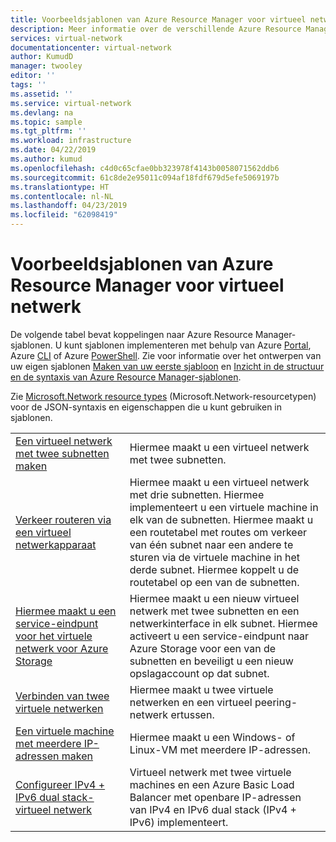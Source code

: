 ```yaml
---
title: Voorbeeldsjablonen van Azure Resource Manager voor virtueel netwerk | Microsoft Docs
description: Meer informatie over de verschillende Azure Resource Manager-sjablonen die u kunt implementeren met virtuele Azure-netwerken.
services: virtual-network
documentationcenter: virtual-network
author: KumudD
manager: twooley
editor: ''
tags: ''
ms.assetid: ''
ms.service: virtual-network
ms.devlang: na
ms.topic: sample
ms.tgt_pltfrm: ''
ms.workload: infrastructure
ms.date: 04/22/2019
ms.author: kumud
ms.openlocfilehash: c4d0c65cfae0bb323978f4143b0058071562ddb6
ms.sourcegitcommit: 61c8de2e95011c094af18fdf679d5efe5069197b
ms.translationtype: HT
ms.contentlocale: nl-NL
ms.lasthandoff: 04/23/2019
ms.locfileid: "62098419"
---
```

# <a name="azure-resource-manager-template-samples-for-virtual-network"></a>Voorbeeldsjablonen van Azure Resource Manager voor virtueel netwerk

De volgende tabel bevat koppelingen naar Azure Resource Manager-sjablonen. U kunt sjablonen implementeren met behulp van Azure [Portal](../azure-resource-manager/resource-group-template-deploy-portal.md?toc=%2fazure%2fvirtual-network%2ftoc.json), Azure [CLI](../azure-resource-manager/resource-group-template-deploy-cli.md?toc=%2fazure%2fvirtual-network%2ftoc.json) of Azure [PowerShell](../azure-resource-manager/resource-group-template-deploy.md?toc=%2fazure%2fvirtual-network%2ftoc.json). Zie voor informatie over het ontwerpen van uw eigen sjablonen [Maken van uw eerste sjabloon](../azure-resource-manager/resource-manager-create-first-template.md?toc=%2fazure%2fvirtual-network%2ftoc.json) en [Inzicht in de structuur en de syntaxis van Azure Resource Manager-sjablonen](../azure-resource-manager/resource-group-authoring-templates.md?toc=%2fazure%2fvirtual-network%2ftoc.json).

Zie [Microsoft.Network resource types](/azure/templates/microsoft.network/allversions) (Microsoft.Network-resourcetypen) voor de JSON-syntaxis en eigenschappen die u kunt gebruiken in sjablonen.


| | |
|----|----|
|[Een virtueel netwerk met twee subnetten maken](https://github.com/Azure/azure-quickstart-templates/tree/master/101-vnet-two-subnets)| Hiermee maakt u een virtueel netwerk met twee subnetten.|
|[Verkeer routeren via een virtueel netwerkapparaat](https://github.com/Azure/azure-quickstart-templates/tree/master/201-userdefined-routes-appliance)| Hiermee maakt u een virtueel netwerk met drie subnetten. Hiermee implementeert u een virtuele machine in elk van de subnetten. Hiermee maakt u een routetabel met routes om verkeer van één subnet naar een andere te sturen via de virtuele machine in het derde subnet. Hiermee koppelt u de routetabel op een van de subnetten.|
|[Hiermee maakt u een service-eindpunt voor het virtuele netwerk voor Azure Storage](https://github.com/Azure/azure-quickstart-templates/tree/master/201-vnet-2subnets-service-endpoints-storage-integration)|Hiermee maakt u een nieuw virtueel netwerk met twee subnetten en een netwerkinterface in elk subnet. Hiermee activeert u een service-eindpunt naar Azure Storage voor een van de subnetten en beveiligt u een nieuw opslagaccount op dat subnet.|
|[Verbinden van twee virtuele netwerken](https://github.com/Azure/azure-quickstart-templates/tree/master/201-vnet-to-vnet-peering)| Hiermee maakt u twee virtuele netwerken en een virtueel peering-netwerk ertussen.|
|[Een virtuele machine met meerdere IP-adressen maken](https://github.com/Azure/azure-quickstart-templates/tree/master/101-vm-multiple-ipconfig)| Hiermee maakt u een Windows- of Linux-VM met meerdere IP-adressen.|
|[Configureer IPv4 + IPv6 dual stack-virtueel netwerk](https://github.com/Azure/azure-quickstart-templates/tree/master/ipv6-in-vnet)|Virtueel netwerk met twee virtuele machines en een Azure Basic Load Balancer met openbare IP-adressen van IPv4 en IPv6 dual stack (IPv4 + IPv6) implementeert. |
